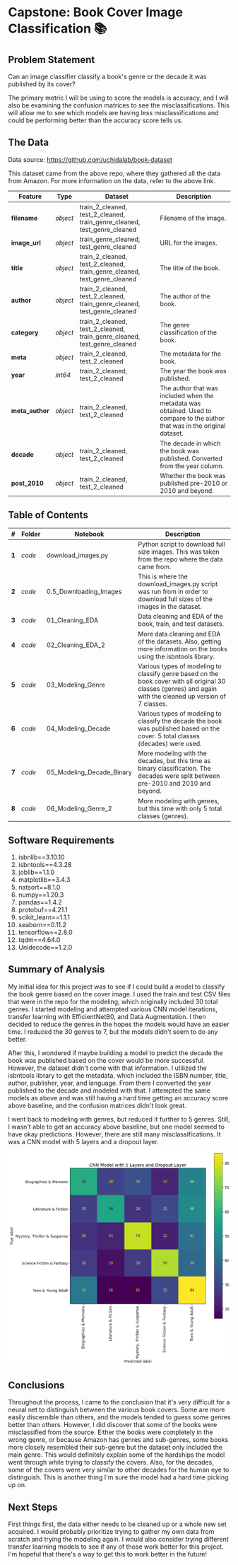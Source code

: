 # Capstone: Book Cover Image Classification 📚

## Problem Statement

Can an image classifier classify a book's genre or the decade it was published by its cover?

The primary metric I will be using to score the models is accuracy, and I will also be examining the confusion matrices to see the misclassifications. This will allow me to see which models are having less misclassifications and could be performing better than the accuracy score tells us.

## The Data

Data source: https://github.com/uchidalab/book-dataset

This dataset came from the above repo, where they gathered all the data from Amazon. For more information on the data, refer to the above link.

|Feature|Type|Dataset|Description|
|---|---|---|---|
|**filename**|*object*|train_2_cleaned, test_2_cleaned, train_genre_cleaned, test_genre_cleaned|Filename of the image.|
|**image_url**|*object*|train_genre_cleaned, test_genre_cleaned|URL for the images.
|**title**|*object*|train_2_cleaned, test_2_cleaned, train_genre_cleaned, test_genre_cleaned|The title of the book.|
|**author**|*object*|train_2_cleaned, test_2_cleaned, train_genre_cleaned, test_genre_cleaned|The author of the book.|
|**category**|*object*|train_2_cleaned, test_2_cleaned, train_genre_cleaned, test_genre_cleaned|The genre classification of the book.|
|**meta**|*object*|train_2_cleaned, test_2_cleaned|The metadata for the book.|
|**year**|*int64*|train_2_cleaned, test_2_cleaned|The year the book was published.|
|**meta_author**|*object*|train_2_cleaned, test_2_cleaned|The author that was included when the metadata was obtained. Used to compare to the author that was in the original dataset.|
|**decade**|*object*|train_2_cleaned, test_2_cleaned|The decade in which the book was published. Converted from the year column.|
|**post_2010**|*object*|train_2_cleaned, test_2_cleaned|Whether the book was published pre-2010 or 2010 and beyond.|

## Table of Contents

|#|Folder|Notebook|Description|
|---|---|---|---|
|**1**|*code*|download_images.py|Python script to download full size images. This was taken from the repo where the data came from.|
|**2**|*code*|0.5_Downloading_Images|This is where the download_images.py script was run from in order to download full sizes of the images in the dataset.|
|**3**|*code*|01_Cleaning_EDA|Data cleaning and EDA of the book, train, and test datasets.|
|**4**|*code*|02_Cleaning_EDA_2|More data cleaning and EDA of the datasets. Also, getting more information on the books using the isbntools library.|
|**5**|*code*|03_Modeling_Genre|Various types of modeling to classify genre based on the book cover with all original 30 classes (genres) and again with the cleaned up version of 7 classes.|
|**6**|*code*|04_Modeling_Decade|Various types of modeling to classify the decade the book was published based on the cover. 5 total classes (decades) were used.|
|**7**|*code*|05_Modeling_Decade_Binary|More modeling with the decades, but this time as binary classification. The decades were split between pre-2010 and 2010 and beyond.|
|**8**|*code*|06_Modeling_Genre_2|More modeling with genres, but this time with only 5 total classes (genres).|

## Software Requirements

1. isbnlib==3.10.10
2. isbntools==4.3.28
3. joblib==1.1.0
4. matplotlib==3.4.3
5. natsort==8.1.0
6. numpy==1.20.3
7. pandas==1.4.2
8. protobuf==4.21.1
9. scikit_learn==1.1.1
10. seaborn==0.11.2
11. tensorflow==2.8.0
12. tqdm==4.64.0
13. Unidecode==1.2.0

## Summary of Analysis

My initial idea for this project was to see if I could build a model to classify the book genre based on the cover image. I used the train and test CSV files that were in the repo for the modeling, which originally included 30 total genres. I started modeling and attempted various CNN model iterations, transfer learning with EfficientNetB0, and Data Augmentation. I then decided to reduce the genres in the hopes the models would have an easier time. I reduced the 30 genres to 7, but the models didn't seem to do any better. 

After this, I wondered if maybe building a model to predict the decade the book was published based on the cover would be more successful. However, the dataset didn't come with that information. I utilized the isbntools library to get the metadata, which included the ISBN number, title, author, publisher, year, and language. From there I converted the year published to the decade and modeled with that. I attempted the same models as above and was still having a hard time getting an accuracy score above baseline, and the confusion matrices didn't look great.

I went back to modeling with genres, but reduced it further to 5 genres. Still, I wasn't able to get an accuracy above baseline, but one model seemed to have okay predictions. However, there are still many misclassifications. It was a CNN model with 5 layers and a dropout layer.

![_](./images/Screenshot%202022-06-11%20165655%20-%20resized.png)

## Conclusions

Throughout the process, I came to the conclusion that it's very difficult for a neural net to distinguish between the various book covers. Some are more easily discernible than others, and the models tended to guess some genres better than others. However, I did discover that some of the books were misclassified from the source. Either the books were completely in the wrong genre, or because Amazon has genres and sub-genres, some books more closely resembled their sub-genre but the dataset only included the main genre. This would definitely explain some of the hardships the model went through while trying to classify the covers. Also, for the decades, some of the covers were very similar to other decades for the human eye to distinguish. This is another thing I'm sure the model had a hard time picking up on.

## Next Steps

First things first, the data either needs to be cleaned up or a whole new set acquired. I would probably prioritize trying to gather my own data from scratch and trying the modeling again. I would also consider trying different transfer learning models to see if any of those work better for this project. I'm hopeful that there's a way to get this to work better in the future!